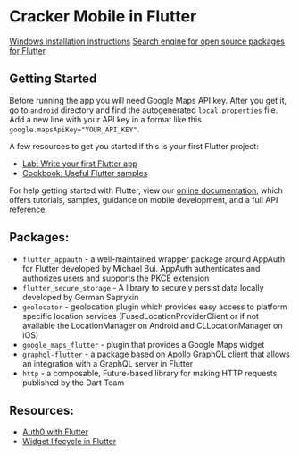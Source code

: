# Cracker Mobile in Flutter

[Windows installation instructions](https://flutter.dev/docs/get-started/install/windows)
[Search engine for open source packages for Flutter](https://pub.dev/)

## Getting Started

Before running the app you will need Google Maps API key. After you get it, go to `android`
directory and find the autogenerated `local.properties` file. Add a new line with your API key in
a format like this `google.mapsApiKey="YOUR_API_KEY"`.

A few resources to get you started if this is your first Flutter project:

- [Lab: Write your first Flutter app](https://flutter.dev/docs/get-started/codelab)
- [Cookbook: Useful Flutter samples](https://flutter.dev/docs/cookbook)

For help getting started with Flutter, view our
[online documentation](https://flutter.dev/docs), which offers tutorials,
samples, guidance on mobile development, and a full API reference.

## Packages:

- `flutter_appauth` - a well-maintained wrapper package around AppAuth for Flutter developed by Michael Bui. AppAuth authenticates and authorizes users and supports the PKCE extension
- `flutter_secure_storage` - A library to securely persist data locally developed by German Saprykin
- `geolocator` - geolocation plugin which provides easy access to platform specific location services (FusedLocationProviderClient or if not available the LocationManager on Android and CLLocationManager on iOS)
- `google_maps_flutter` - plugin that provides a Google Maps widget
- `graphql-flutter` - a package based on Apollo GraphQL client that allows an integration with a GraphQL server in Flutter
- `http` - a composable, Future-based library for making HTTP requests published by the Dart Team

## Resources:

- [Auth0 with Flutter](https://auth0.com/blog/get-started-with-flutter-authentication/)
- [Widget lifecycle in Flutter](https://stackoverflow.com/questions/41479255/life-cycle-in-flutter)
